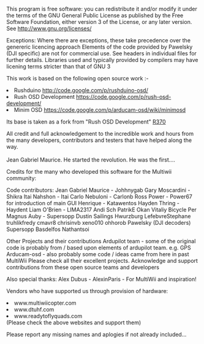 This program is free software: you can redistribute it and/or modify it under the terms of the GNU General Public License as published by the Free Software Foundation, either version 3 of the License, or any later version. See http://www.gnu.org/licenses/

Exceptions:
Where there are exceptions, these take precedence over the genereric licencing approach
Elements of the code provided by Pawelsky (DJI specific) are not for commercial use. See headers in individual files for further details. Libraries used and typically provided by compilers may have licening terms stricter than that of GNU 3

This work is based on the following open source work :-
<li> Rushduino                 <a href='http://code.google.com/p/rushduino-osd/'>http://code.google.com/p/rushduino-osd/</a>
<li> Rush OSD Development      <a href='https://code.google.com/p/rush-osd-development/'>https://code.google.com/p/rush-osd-development/</a>
<li> Minim OSD                 <a href='https://code.google.com/p/arducam-osd/wiki/minimosd'>https://code.google.com/p/arducam-osd/wiki/minimosd</a>

Its base is taken as a fork from "Rush OSD Development" <a href='https://code.google.com/p/multiwii-osd/source/detail?r=370'>R370</a>



All credit and full acknowledgement to the incredible work and hours from the many developers, contributors and testers that have helped along the way.<br>
<br>
Jean Gabriel Maurice. He started the revolution. He was the first....<br>


Credits for the many who developed this software for the Multiwii community:

Code contributors:
Jean Gabriel Maurice - Johhnygab
Gary Moscardini - Shikra
Itai Nahshon - Itai
Carlo Nebuloni - Carlonb
Ross Power - Power67 for introduction of main GUI
Henrique - Katawentos
Hayden Thring - Haydent
Liam O'Brien - LIMA2317
Andi Sch
PatrikE
Okan Vitaliy
Bicycle
Per Magnus Auby - Supersopp
Dustin Sailings
Hwurzburg
LefebvreStephane
truhlikfredy
cmavr8
chrisinvb
xeno010
ohhorob
Pawelsky (DJI decoders)
Supersopp
Basdelfos
Nathantsoi


Other Projects and their contributions
Ardupilot team - some of the original code is probably from / based upon elements of ardupilot team. e.g. GPS
Arducam-osd - also probably some code / ideas came from here in past
MultiWii
Please check all their excellent projects. 
Acknowledge and support contributions from these open source teams and developers

Also special thanks:
Alex Dubus - AlexinParis - For MultiWii and inspiration!

Vendors who have supported us through provision of hardware:
<li>www.multiwiicopter.com</a>
<li>www.dtuhf.com</a>
<li>www.readytoflyquads.com</a>
<br>
(Please check the above websites and support them)  


Please report any missing names and aplogies if not already included...
